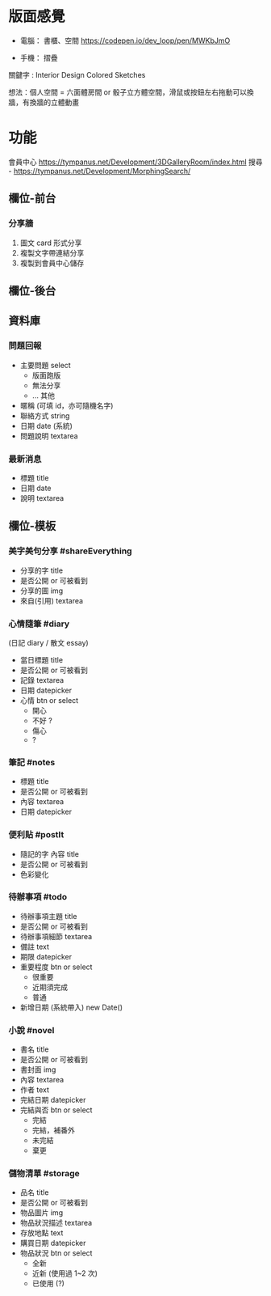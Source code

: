 # 版面感覺

- 電腦： 書櫃、空間
  https://codepen.io/dev_loop/pen/MWKbJmO

- 手機： 摺疊

關鍵字 : Interior Design Colored Sketches

想法：個人空間 = 六面體房間 or 骰子立方體空間，滑鼠或按鈕左右拖動可以換牆，有換牆的立體動畫

# 功能

會員中心 https://tympanus.net/Development/3DGalleryRoom/index.html
搜尋 - https://tympanus.net/Development/MorphingSearch/

## 欄位-前台

### 分享牆

1. 圖文 card 形式分享
2. 複製文字帶連結分享
3. 複製到會員中心儲存

## 欄位-後台


## 資料庫
### 問題回報
- 主要問題 select
  - 版面跑版
  - 無法分享
  - ... 其他
- 暱稱 (可填 id，亦可隨機名字)
- 聯絡方式 string
- 日期 date (系統)
- 問題說明 textarea

### 最新消息
- 標題 title
- 日期 date
- 說明 textarea

## 欄位-模板

### 美字美句分享 #shareEverything

- 分享的字 title
- 是否公開 or 可被看到
- 分享的圖 img
- 來自(引用) textarea

### 心情隨筆 #diary

(日記 diary / 散文 essay)

- 當日標題 title
- 是否公開 or 可被看到
- 記錄 textarea
- 日期 datepicker
- 心情 btn or select
  - 開心
  - 不好 ?
  - 傷心
  - ?

### 筆記 #notes

- 標題 title
- 是否公開 or 可被看到
- 內容 textarea
- 日期 datepicker

### 便利貼 #postIt

- 隨記的字 內容 title
- 是否公開 or 可被看到
- 色彩變化

### 待辦事項 #todo

- 待辦事項主題 title
- 是否公開 or 可被看到
- 待辦事項細節 textarea
- 備註 text
- 期限 datepicker
- 重要程度 btn or select
  - 很重要
  - 近期須完成
  - 普通
- 新增日期 (系統帶入) new Date()

### 小說 #novel

- 書名 title
- 是否公開 or 可被看到
- 書封面 img
- 內容 textarea
- 作者 text
- 完結日期 datepicker
- 完結與否 btn or select
  - 完結
  - 完結，補番外
  - 未完結
  - 棄更

### 儲物清單 #storage

- 品名 title
- 是否公開 or 可被看到
- 物品圖片 img
- 物品狀況描述 textarea
- 存放地點 text
- 購買日期 datepicker
- 物品狀況 btn or select
  - 全新
  - 近新 (使用過 1~2 次)
  - 已使用 (?)
